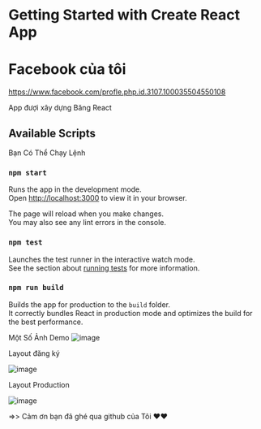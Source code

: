 # Getting Started with Create React App

# Facebook của tôi
https://www.facebook.com/profle.php.id.3107.100035504550108

App đượi xây dựng Băng React

## Available Scripts

Bạn Có Thể Chạy Lệnh

### `npm start`

Runs the app in the development mode.\
Open [http://localhost:3000](http://localhost:3000) to view it in your browser.

The page will reload when you make changes.\
You may also see any lint errors in the console.

### `npm test`

Launches the test runner in the interactive watch mode.\
See the section about [running tests](https://facebook.github.io/create-react-app/docs/running-tests) for more information.

### `npm run build`

Builds the app for production to the `build` folder.\
It correctly bundles React in production mode and optimizes the build for the best performance.

Một Số Ảnh Demo
![image](https://user-images.githubusercontent.com/97645406/173214790-74420750-7336-4bb6-be61-eb2a6c199f68.png)

Layout đăng ký

![image](https://user-images.githubusercontent.com/97645406/173214806-1264c678-5335-47e7-b398-5f4678e2ee9f.png)

Layout Production

![image](https://user-images.githubusercontent.com/97645406/173214830-227b233f-84fa-4a84-a5b7-507293bda0b0.png)

=>> Cảm ơn bạn đã ghé qua github của Tôi ❤️❤️

